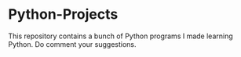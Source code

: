 # Python-Projects
This repository contains a bunch of Python programs I made learning Python. Do comment your suggestions.
